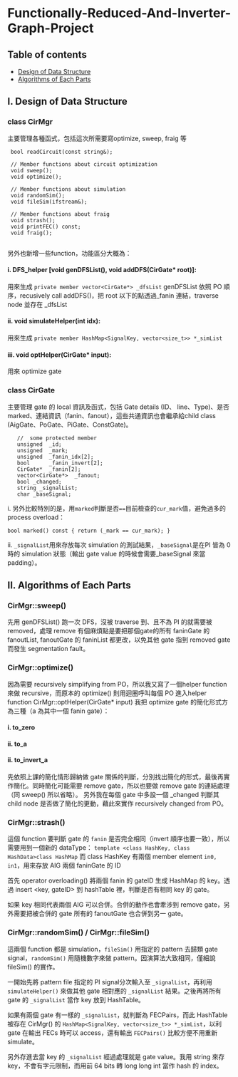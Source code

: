 # Functionally-Reduced-And-Inverter-Graph-Project

## Table of contents
* [Design of Data Structure](#Design-of-Data-Structure)
* [Algorithms of Each Parts](#Algorithms-of-Each-Parts)


## I. Design of Data Structure
### class CirMgr
主要管理各種函式，包括這次所需要寫optimize, sweep, fraig 等
  
  
  ```
   bool readCircuit(const string&);

   // Member functions about circuit optimization
   void sweep();
   void optimize();

   // Member functions about simulation
   void randomSim();
   void fileSim(ifstream&);

   // Member functions about fraig
   void strash();
   void printFEC() const;
   void fraig();
   
   ```
另外也新增一些function，功能區分大概為：
#### i. DFS_helper [void genDFSList(), void addDFS(CirGate* root)]: 
用來生成 ```private member vector<CirGate*> _dfsList```
  genDFSList 依照 PO 順序，recusively call addDFS()，把 root 以下的點透過_fanin 連結，traverse node 並存在 _dfsList

#### ii. void simulateHelper(int idx): 
用來生成 ```private member HashMap<SignalKey, vector<size_t>> *_simList```

#### iii. void optHelper(CirGate* input):
用來 optimize gate

### class CirGate
主要管理 gate 的 local 資訊及函式，包括 Gate details (ID、 line、Type)、是否 marked、連結資訊（fanin、fanout），這些共通資訊也會繼承給child class (AigGate、PoGate、PiGate、ConstGate)。

```
   //  some protected member
   unsigned  _id;
   unsigned  _mark;
   unsigned  _fanin_idx[2];
   bool      _fanin_invert[2];
   CirGate*  _fanin[2];
   vector<CirGate*>  _fanout;
   bool _changed;
   string _signalList;
   char _baseSignal;

```

i. 另外比較特別的是，用```marked```判斷是否```==```目前檢查的```cur_mark```值，避免過多的 process overload：

```bool marked() const { return (_mark == cur_mark); }```
    
ii. ```_signalList```用來存放每次 simulation 的測試結果，```_baseSignal```是在PI 皆為 0 時的 simulation 狀態（輸出 gate value 的時候會需要_baseSignal 來當 padding）。
## II. Algorithms of Each Parts
### CirMgr::sweep() 
先用 genDFSList() 跑一次 DFS，沒被 traverse 到、且不為 PI 的就需要被 removed，處理 remove 有個麻煩點是要把那個gate的所有 faninGate 的 fanoutList, fanoutGate 的 faninList 都更改，以免其他 gate 指到 removed gate 而發生 segmentation fault。


### CirMgr::optimize() 
因為需要 recursively simplifying from PO，所以我又寫了一個helper function 來做 recursive，而原本的 optimize() 則用迴圈呼叫每個 PO 進入helper function CirMgr::optHelper(CirGate* input)
我把 optimize gate 的簡化形式方為三種（a 為其中一個 fanin gate）：
####	i.   to_zero
####	ii.  to_a
####	ii.  to_invert_a
先依照上課的簡化情形歸納做 gate 關係的判斷，分別找出簡化的形式，最後再實作簡化。同時簡化可能需要 remove gate，所以也要做 remove gate 的連結處理（同 sweep() 所以省略）。
另外我在每個 gate 中多設一個 _changed 判斷其 child node 是否做了簡化的更動，藉此來實作 recursively changed from PO。




### CirMgr::strash()
這個 function 要判斷 gate 的 ```fanin``` 是否完全相同（invert 順序也要一致），所以需要用到一個新的 dataType：
```template <class HashKey, class HashData>class HashMap```
而 class HashKey 有兩個 member element ```in0, in1```，用來存放 AIG 兩個 faninGate 的 ID

首先 operator overloading() 將兩個 fanin 的 gateID 生成 HashMap 的 key。透過 insert <key, gateID> 到 hashTable 裡，判斷是否有相同 key 的 gate。

如果 key 相同代表兩個 AIG 可以合併。合併的動作也會牽涉到 remove gate，另外需要把被合併的 gate 所有的 fanoutGate 也合併到另一 gate。


### CirMgr::randomSim() / CirMgr::fileSim()
這兩個 function 都是 simulation，```fileSim()``` 用指定的 pattern 去歸類 gate signal，```randomSim()``` 用隨機數字來做 pattern。因演算法大致相同，僅細說 fileSim() 的實作。

一開始先將 pattern file 指定的 PI signal分次輸入至 ```_signalList```，再利用 ```simulateHelper()``` 來做其他 gate 相對應的 ```_signalList``` 結果。之後再將所有 gate 的 ```_signalList``` 當作 key 放到 HashTable。

如果有兩個 gate 有一樣的 ```_signalList```，就判斷為 FECPairs，而此 HashTable 被存在 CirMgr() 的 ```HashMap<SignalKey, vector<size_t>> *_simList```，以利 gate 在輸出 FECs 時可以 access，還有輸出 ```FECPairs()``` 比較方便不用重新 simulate。

另外存進去當 key 的 ```_signalList``` 經過處理就是 gate value。我用 string 來存 key，不會有字元限制，而用前 64 bits 轉 long long int 當作 hash 的 index。
